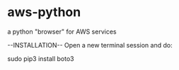 # aws-python
a python "browser" for AWS services

--INSTALLATION--
Open a new terminal session and do:

sudo pip3 install boto3

